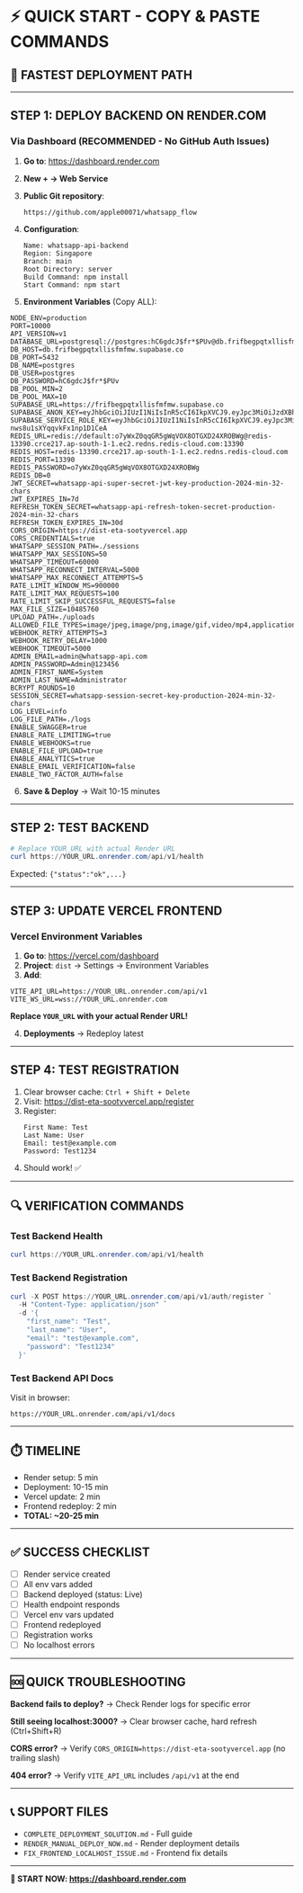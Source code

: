 # ⚡ QUICK START - COPY & PASTE COMMANDS

## 🎯 FASTEST DEPLOYMENT PATH

---

## STEP 1: DEPLOY BACKEND ON RENDER.COM

### Via Dashboard (RECOMMENDED - No GitHub Auth Issues)

1. **Go to**: https://dashboard.render.com

2. **New + → Web Service**

3. **Public Git repository**:
   ```
   https://github.com/apple00071/whatsapp_flow
   ```

4. **Configuration**:
   ```
   Name: whatsapp-api-backend
   Region: Singapore
   Branch: main
   Root Directory: server
   Build Command: npm install
   Start Command: npm start
   ```

5. **Environment Variables** (Copy ALL):

```
NODE_ENV=production
PORT=10000
API_VERSION=v1
DATABASE_URL=postgresql://postgres:hC6gdcJ$fr*$PUv@db.frifbegpqtxllisfmfmw.supabase.co:5432/postgres
DB_HOST=db.frifbegpqtxllisfmfmw.supabase.co
DB_PORT=5432
DB_NAME=postgres
DB_USER=postgres
DB_PASSWORD=hC6gdcJ$fr*$PUv
DB_POOL_MIN=2
DB_POOL_MAX=10
SUPABASE_URL=https://frifbegpqtxllisfmfmw.supabase.co
SUPABASE_ANON_KEY=eyJhbGciOiJIUzI1NiIsInR5cCI6IkpXVCJ9.eyJpc3MiOiJzdXBhYmFzZSIsInJlZiI6ImZyaWZiZWdwcXR4bGxpc2ZtZm13Iiwicm9sZSI6ImFub24iLCJpYXQiOjE3NTkyNTI2NzAsImV4cCI6MjA3NDgyODY3MH0.qccbNgLHBzpx8gqPuB7Vdr9Ditmvd5kHxFvBmS1qj_M
SUPABASE_SERVICE_ROLE_KEY=eyJhbGciOiJIUzI1NiIsInR5cCI6IkpXVCJ9.eyJpc3MiOiJzdXBhYmFzZSIsInJlZiI6ImZyaWZiZWdwcXR4bGxpc2ZtZm13Iiwicm9sZSI6InNlcnZpY2Vfcm9sZSIsImlhdCI6MTc1OTI1MjY3MCwiZXhwIjoyMDc0ODI4NjcwfQ.u5s6MmlpsiIgMFJu2y-nws8u1sXYqqvkFx1np1D1CeA
REDIS_URL=redis://default:o7yWxZ0qqGR5gWqVOX8OTGXD24XROBWg@redis-13390.crce217.ap-south-1-1.ec2.redns.redis-cloud.com:13390
REDIS_HOST=redis-13390.crce217.ap-south-1-1.ec2.redns.redis-cloud.com
REDIS_PORT=13390
REDIS_PASSWORD=o7yWxZ0qqGR5gWqVOX8OTGXD24XROBWg
REDIS_DB=0
JWT_SECRET=whatsapp-api-super-secret-jwt-key-production-2024-min-32-chars
JWT_EXPIRES_IN=7d
REFRESH_TOKEN_SECRET=whatsapp-api-refresh-token-secret-production-2024-min-32-chars
REFRESH_TOKEN_EXPIRES_IN=30d
CORS_ORIGIN=https://dist-eta-sootyvercel.app
CORS_CREDENTIALS=true
WHATSAPP_SESSION_PATH=./sessions
WHATSAPP_MAX_SESSIONS=50
WHATSAPP_TIMEOUT=60000
WHATSAPP_RECONNECT_INTERVAL=5000
WHATSAPP_MAX_RECONNECT_ATTEMPTS=5
RATE_LIMIT_WINDOW_MS=900000
RATE_LIMIT_MAX_REQUESTS=100
RATE_LIMIT_SKIP_SUCCESSFUL_REQUESTS=false
MAX_FILE_SIZE=10485760
UPLOAD_PATH=./uploads
ALLOWED_FILE_TYPES=image/jpeg,image/png,image/gif,video/mp4,application/pdf
WEBHOOK_RETRY_ATTEMPTS=3
WEBHOOK_RETRY_DELAY=1000
WEBHOOK_TIMEOUT=5000
ADMIN_EMAIL=admin@whatsapp-api.com
ADMIN_PASSWORD=Admin@123456
ADMIN_FIRST_NAME=System
ADMIN_LAST_NAME=Administrator
BCRYPT_ROUNDS=10
SESSION_SECRET=whatsapp-session-secret-key-production-2024-min-32-chars
LOG_LEVEL=info
LOG_FILE_PATH=./logs
ENABLE_SWAGGER=true
ENABLE_RATE_LIMITING=true
ENABLE_WEBHOOKS=true
ENABLE_FILE_UPLOAD=true
ENABLE_ANALYTICS=true
ENABLE_EMAIL_VERIFICATION=false
ENABLE_TWO_FACTOR_AUTH=false
```

6. **Save & Deploy** → Wait 10-15 minutes

---

## STEP 2: TEST BACKEND

```powershell
# Replace YOUR_URL with actual Render URL
curl https://YOUR_URL.onrender.com/api/v1/health
```

Expected: `{"status":"ok",...}`

---

## STEP 3: UPDATE VERCEL FRONTEND

### Vercel Environment Variables

1. **Go to**: https://vercel.com/dashboard
2. **Project**: `dist` → Settings → Environment Variables
3. **Add**:

```
VITE_API_URL=https://YOUR_URL.onrender.com/api/v1
VITE_WS_URL=wss://YOUR_URL.onrender.com
```

**Replace `YOUR_URL` with your actual Render URL!**

4. **Deployments** → Redeploy latest

---

## STEP 4: TEST REGISTRATION

1. Clear browser cache: `Ctrl + Shift + Delete`
2. Visit: https://dist-eta-sootyvercel.app/register
3. Register:
   ```
   First Name: Test
   Last Name: User
   Email: test@example.com
   Password: Test1234
   ```
4. Should work! ✅

---

## 🔍 VERIFICATION COMMANDS

### Test Backend Health
```powershell
curl https://YOUR_URL.onrender.com/api/v1/health
```

### Test Backend Registration
```powershell
curl -X POST https://YOUR_URL.onrender.com/api/v1/auth/register `
  -H "Content-Type: application/json" `
  -d '{
    "first_name": "Test",
    "last_name": "User",
    "email": "test@example.com",
    "password": "Test1234"
  }'
```

### Test Backend API Docs
Visit in browser:
```
https://YOUR_URL.onrender.com/api/v1/docs
```

---

## ⏱️ TIMELINE

- Render setup: 5 min
- Deployment: 10-15 min
- Vercel update: 2 min
- Frontend redeploy: 2 min
- **TOTAL: ~20-25 min**

---

## ✅ SUCCESS CHECKLIST

- [ ] Render service created
- [ ] All env vars added
- [ ] Backend deployed (status: Live)
- [ ] Health endpoint responds
- [ ] Vercel env vars updated
- [ ] Frontend redeployed
- [ ] Registration works
- [ ] No localhost errors

---

## 🆘 QUICK TROUBLESHOOTING

**Backend fails to deploy?**
→ Check Render logs for specific error

**Still seeing localhost:3000?**
→ Clear browser cache, hard refresh (Ctrl+Shift+R)

**CORS error?**
→ Verify `CORS_ORIGIN=https://dist-eta-sootyvercel.app` (no trailing slash)

**404 error?**
→ Verify `VITE_API_URL` includes `/api/v1` at the end

---

## 📞 SUPPORT FILES

- `COMPLETE_DEPLOYMENT_SOLUTION.md` - Full guide
- `RENDER_MANUAL_DEPLOY_NOW.md` - Render deployment details
- `FIX_FRONTEND_LOCALHOST_ISSUE.md` - Frontend fix details

---

**🚀 START NOW: https://dashboard.render.com**
